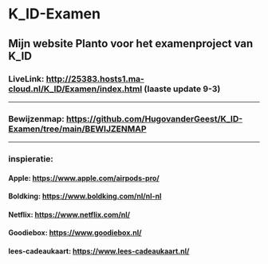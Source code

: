 # K_ID-Examen
## Mijn website Planto voor het examenproject van K_ID 

### LiveLink: http://25383.hosts1.ma-cloud.nl/K_ID/Examen/index.html (laaste update 9-3)

--------------

### Bewijzenmap: https://github.com/HugovanderGeest/K_ID-Examen/tree/main/BEWIJZENMAP


--------------

### inspieratie: 
#### Apple: https://www.apple.com/airpods-pro/ 
#### Boldking: https://www.boldking.com/nl/nl-nl
#### Netflix: https://www.netflix.com/nl/ 
#### Goodiebox: https://www.goodiebox.nl/
#### lees-cadeaukaart:  https://www.lees-cadeaukaart.nl/
